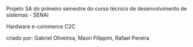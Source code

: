 Projeto SA do primeiro semestre do curso técnico de desenvolvimento de sistemas - SENAI

Hardware e-commerce C2C

criado por:
Gabriel Oliveiroa,
Maori Filippini,
Rafael Pereira